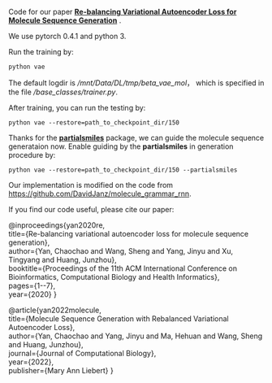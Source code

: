 Code for our paper **[Re-balancing Variational Autoencoder Loss for Molecule Sequence Generation](https://arxiv.org/pdf/1910.00698.pdf)** . 

We use pytorch 0.4.1 and python 3.

Run the training by:

```
python vae
```

The default logdir is */mnt/Data/DL/tmp/beta_vae_mol*， which is specified in the file */base_classes/trainer.py*.

After training, you can run the testing by:
```
python vae --restore=path_to_checkpoint_dir/150
```

Thanks for the **[partialsmiles](https://github.com/baoilleach/partialsmiles)** package, we can guide the molecule sequence generataion now. Enable guiding by the **partialsmiles**
in generation procedure by:
```
python vae --restore=path_to_checkpoint_dir/150 --partialsmiles
```

Our implementation is modified on the code from https://github.com/DavidJanz/molecule_grammar_rnn.

If you find our code useful, please cite our paper:

@inproceedings{yan2020re,<br />
  title={Re-balancing variational autoencoder loss for molecule sequence generation},<br />
  author={Yan, Chaochao and Wang, Sheng and Yang, Jinyu and Xu, Tingyang and Huang, Junzhou},<br />
  booktitle={Proceedings of the 11th ACM International Conference on Bioinformatics, Computational Biology and Health Informatics},<br />
  pages={1--7},<br />
  year={2020}
}

@article{yan2022molecule,<br />
  title={Molecule Sequence Generation with Rebalanced Variational Autoencoder Loss},<br />
  author={Yan, Chaochao and Yang, Jinyu and Ma, Hehuan and Wang, Sheng and Huang, Junzhou},<br />
  journal={Journal of Computational Biology},<br />
  year={2022},<br />
  publisher={Mary Ann Liebert}
}
